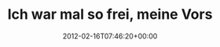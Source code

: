 ---
retweeted: false
source: <a href="http://itunes.apple.com/us/app/twitter/id409789998?mt=12" rel="nofollow">Twitter
  for Mac</a>
entities:
  hashtags: []
  symbols: []
  user_mentions: []
  urls:
  - url: http://t.co/EaScf1NQ
    expanded_url: http://g.images.memegenerator.net/instances/400x/14689270.jpg
    display_url: g.images.memegenerator.net/instances/400x…
    indices:
    - '79'
    - '99'
display_text_range:
- '0'
- '99'
favorite_count: '0'
id_str: '170051367883390976'
truncated: false
retweet_count: '0'
id: '170051367883390976'
possibly_sensitive: false
created_at: Thu Feb 16 07:46:20 +0000 2012
favorited: false
full_text: 'Ich war mal so frei, meine Vorstellung der nächsten Woche in Köln zu vermemen:'
lang: de
quote_url: http://g.images.memegenerator.net/instances/400x/14689270.jpg
tags:
- pesos:twitter
date: '2012-02-16T07:46:20+00:00'
src: https://twitter.com/bascht/status/170051367883390976
original_url: https://twitter.com/bascht/status/170051367883390976
type: twitter_tweet
text: 'Ich war mal so frei, meine Vorstellung der nächsten Woche in Köln zu vermemen:'
title: Ich war mal so frei, meine Vors

---